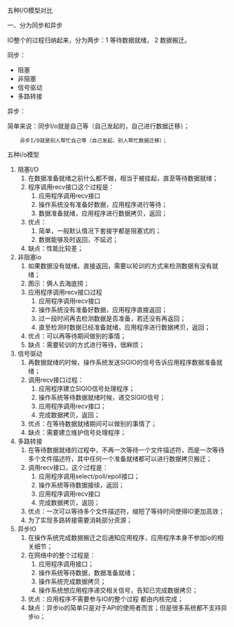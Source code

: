 五种I/O模型对比

一、分为同步和异步

IO整个的过程归纳起来，分为两步：1 等待数据就绪， 2 数据搬迁。 

同步：

- 阻塞
- 非阻塞
- 信号驱动
- 多路转接

异步：

简单来说：同步I/o就是自己等（自己发起的，自己进行数据迁移）；

		异步I/O就是别人帮忙自己等（自己发起，别人帮忙数据迁移）；

五种i/o模型

1. 阻塞I/O
   1. 在数据准备就绪之前什么都不做，相当于被挂起，直至等待数据就绪；
   2. 程序调用recv接口这个过程是：
      1. 应用程序调用recv接口
      2. 操作系统没有准备好数据，应用程序进行等待；
      3. 数据准备就绪，应用程序进行数据拷贝，返回；
   3. 优点：
      1. 简单，一般默认情况下套接字都是阻塞式的；
      2. 数据能够及时返回，不延迟；
   4. 缺点：性能比较差；
2. 非阻塞io
   1. 如果数据没有就绪，直接返回，需要以轮训的方式来检测数据有没有就绪；
   2. 图示：俩人去海底捞；
   3. 应用程序调用recv接口过程
      1. 应用程序调用recv接口
      2. 操作系统没有准备好数据，应用程序直接返回；
      3. 过一段时间再去检测数据是否准备，若还没有再返回；
      4. 直至检测时数据已经准备就绪，应用程序进行数据拷贝，返回；
   4. 优点：可以再等待期间做别的事情；
   5. 缺点：需要轮训的方式进行等待，很麻烦；
3. 信号驱动
   1. 再数据就绪的时候，操作系统发送SIGIO的信号告诉应用程序数据准备就绪；
   2. 调用recv接口过程：
      1. 应用程序建立SIGIO信号处理程序；
      2. 操作系统等待数据就绪时候，递交SIGIO信号；
      3. 应用程序调用recv接口；
      4. 完成数据拷贝，返回；
   3. 优点：在等待数据就绪期间可以做别的事情了；
   4. 缺点：需要建立维护信号处理程序；
4. 多路转接
   1. 在等待数据就绪的过程中，不再一次等待一个文件描述符，而是一次等待多个文件描述符，其中任何一个准备就绪都可以进行数据拷贝搬迁；
   2. 调用recv接口，这个过程是：
      1. 应用程序调用select/poll/epoll接口；
      2. 操作系统等待数据接续，返回；
      3. 应用程序调用recv接口
      4. 完成数据拷贝，返回；
   3. 优点：一次可以等待多个文件描述符，缩短了等待时间使得IO更加高效；
   4. 为了实现多路转接需要消耗部分资源；
5. 异步IO
   1. 在操作系统完成数据搬迁之后通知应用程序，应用程序本身不参加io的相关细节；
   2. 在网络中的整个过程是：
      1. 应用程序调用接口；
      2. 操作系统等待数据，数据准备就绪；
      3. 操作系统完成数据拷贝；
      4. 操作系统想应用程序递交相关信号，告知已完成数据拷贝；
   3. 优点：应用程序不需要参与IO的整个过程 都由内核完成；
   4. 缺点：异步io的简单只是对于API的使用者而言；但是很多系统都不支持异步io；
